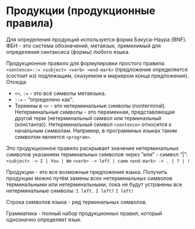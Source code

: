 # Продукции (продукционные правила)

Для определения продукций используется форма Бэкуса-Наура (BNF).
ФБН - это система обозначений, метаязык, применимый для определения синтаксиса (формы) любого языка.

Продукционное правило для формулировки простого правила:
`<sentence>::= <subject> <verb> <end-mark>` (предложение определяется (состоит из) подлежащим, сказуемом и маркером конца предложения). Отсюда:
* `<>`, `:=` - это всё символы метаязыка.
* `::=` - “определено как”.
* Термины в `<>` - это нетерминальные символы (nonterminal). Нетерминальные символы - это переменная, представляющая другой терм (нетерминальный символ или терминальный (константа)). Нетерминальный символ `<sentence>` относится к начальным символам. Например, в программных языках таким символом является `<program>`.

Это продукционное правило раскрывает значение нетерминальных символов указанием терминальных символов через “или” - символ “|”:
`<subject> -> I | You | We`
`<verb> -> left | came`
`<end-mark> -> . | ? | !`

Продукции - это все возможные предложения языка. Получить продукции можно путём замены всех нетерминальных символов терминальными или нетерминальными, пока не будут устранены все нетерминальные символы:
`I left.`
`I left?`
`I left!`

Строка символов языка - ряд терминальных символов.

Грамматика - полный набор продукционных правил, который однозначно определяет язык.